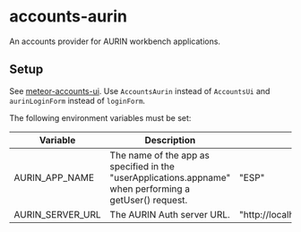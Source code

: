 # accounts-aurin

An accounts provider for AURIN workbench applications.

## Setup

See [meteor-accounts-ui](https://github.com/urbanetic/meteor-accounts-ui). Use `AccountsAurin`
instead of `AccountsUi` and `aurinLoginForm` instead of `loginForm`.

The following environment variables must be set:

| Variable         | Description | Example |
| ---------------- | ------------- | ----- |
| AURIN_APP_NAME   | The name of the app as specified in the "userApplications.appname" when performing a getUser() request. | "ESP" |
| AURIN_SERVER_URL | The AURIN Auth server URL. | "http://localhost:8080/envisionauth" |
